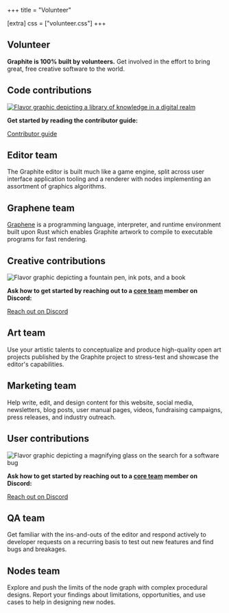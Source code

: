 +++
title = "Volunteer"

[extra]
css = ["volunteer.css"]
+++

<section>
<div class="block">

# Volunteer

**Graphite is 100% built by volunteers.** Get involved in the effort to bring great, free creative software to the world.

</div>
</section>

<section>

## Code contributions

<div class="feature-box-narrow">

<a href="/volunteer/guide">
	<img src="https://static.graphite.rs/content/volunteer/code-contributions.avif" class="feature-box-full-image" style="aspect-ratio: 3/1 auto; background: var(--color-seaside)" onerror="this.onerror = null; this.src = this.src.replace('.avif', '.jpg')" alt="Flavor graphic depicting a library of knowledge in a digital realm" />
</a>

**Get started by reading the contributor guide:**

<a href="/volunteer/guide" class="button arrow">Contributor guide</a>

</div>

<div class="diptych code-contributions">

<div class="block feature-box-narrow">

<h1 class="feature-box-header">Editor team</h1>

The Graphite editor is built much like a game engine, split across user interface application tooling and a renderer with nodes implementing an assortment of graphics algorithms.

</div>
<div class="block feature-box-narrow">

<h1 class="feature-box-header">Graphene team</h1>

[Graphene](/volunteer/guide/graphene) is a programming language, interpreter, and runtime environment built upon Rust which enables Graphite artwork to compile to executable programs for fast rendering.

</div>

</div>

</section>

<section>

## Creative contributions

<div class="feature-box-narrow">

<img src="https://static.graphite.rs/content/volunteer/creative-contributions.avif" class="feature-box-full-image" style="aspect-ratio: 3/1 auto; background: var(--color-lemon)" onerror="this.onerror = null; this.src = this.src.replace('.avif', '.jpg')" alt="Flavor graphic depicting a fountain pen, ink pots, and a book" />
</a>

**Ask how to get started by reaching out to a [core team](/about#core-team) member on Discord:**

<a href="https://discord.graphite.rs" class="button arrow">Reach out on Discord</a>

</div>

<div class="diptych creative-contributions">

<div class="block feature-box-narrow">

<h1 class="feature-box-header">Art team</h1>

Use your artistic talents to conceptualize and produce high-quality open art projects published by the Graphite project to stress-test and showcase the editor's capabilities.

</div>
<div class="block feature-box-narrow">

<h1 class="feature-box-header">Marketing team</h1>

Help write, edit, and design content for this website, social media, newsletters, blog posts, user manual pages, videos, fundraising campaigns, press releases, and industry outreach.

</div>

</div>

</section>

<section>

## User contributions

<div class="feature-box-narrow">

<img src="https://static.graphite.rs/content/volunteer/user-contributions.avif" class="feature-box-full-image" style="aspect-ratio: 3/1 auto; background: var(--color-lilac)" onerror="this.onerror = null; this.src = this.src.replace('.avif', '.jpg')" alt="Flavor graphic depicting a magnifying glass on the search for a software bug" />

**Ask how to get started by reaching out to a [core team](/about#core-team) member on Discord:**

<a href="https://discord.graphite.rs" class="button arrow">Reach out on Discord</a>

</div>

<div class="diptych user-contributions">

<div class="block feature-box-narrow">

<h1 class="feature-box-header">QA team</h1>

Get familiar with the ins-and-outs of the editor and respond actively to developer requests on a recurring basis to test out new features and find bugs and breakages.

</div>
<div class="block feature-box-narrow">

<h1 class="feature-box-header">Nodes team</h1>

Explore and push the limits of the node graph with complex procedural designs. Report your findings about limitations, opportunities, and use cases to help in designing new nodes.

</div>

</div>

</section>
